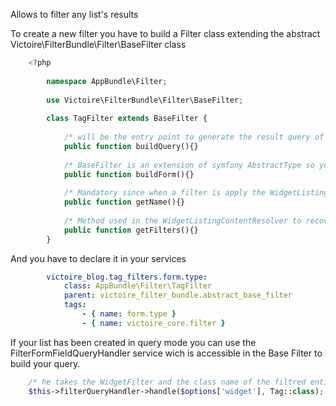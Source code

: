 Allows to filter any list's results

To create a new filter you have to build a Filter class extending the abstract Victoire\FilterBundle\Filter\BaseFilter class 

```php
    <?php
    
        namespace AppBundle\Filter;
        
        use Victoire\FilterBundle\Filter\BaseFilter;
        
        class TagFilter extends BaseFilter {
            
            /* will be the entry point to generate the result query of a filter */
            public function buildQuery(){}
            
            /* BaseFilter is an extension of symfony AbstractType so you can generate a form as usual */
            public function buildForm(){}
            
            /* Mandatory since when a filter is apply the WidgetListingContentResolver will identify the good filter with this method */
            public function getName(){}
            
            /* Method used in the WidgetListingContentResolver to recover the selected entity */
            public function getFilters(){}
        }
```
        
And you have to declare it in your services

```yaml
        victoire_blog.tag_filters.form.type:
            class: AppBundle\Filter\TagFilter
            parent: victoire_filter_bundle.abstract_base_filter
            tags:
                - { name: form.type }
                - { name: victoire_core.filter } 
```         

If your list has been created in query mode you can use the FilterFormFieldQueryHandler service 
wich is accessible in the Base Filter to build your query.

```php
    /* he takes the WidgetFilter and the class name of the filtred entity and return an array of that entities */
    $this->filterQueryHandler->handle($options['widget'], Tag::class);
```